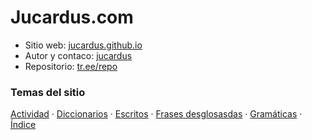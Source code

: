# Jucardus.com

* Sitio web: [jucardus.github.io](https://jucardus.github.io)
* Autor y contaco: [jucardus](https://jucardus.github.io/#autor-y-contacto)
* Repositorio: [tr.ee/repo](https://tr.ee/repo)

### Temas del sitio

[Actividad](https://jucardus.github.io/indices/actividad.html) · [Diccionarios](https://jucardus.github.io/indices/diccionarios.html) · [Escritos](https://jucardus.github.io/indices/escritos.html) · [Frases desglosasdas](https://jucardus.github.io/indices/frases.html) · [Gramáticas](https://jucardus.github.io/indices/gramaticas.html) · [Índice](https://jucardus.github.io/indices/alfabetico.html)
